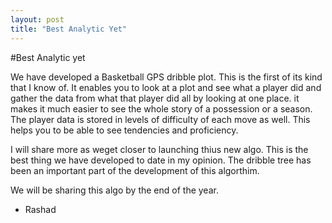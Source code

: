 ```yaml
---
layout: post
title: "Best Analytic Yet"
---
```


#Best Analytic yet 

We have developed a Basketball GPS dribble plot.  This is the first of its kind that I know of.  It enables you to look at a plot and see what a player did and gather the data 
from what that player did all by looking at one place.  it makes it much easier to see the whole story of a possession or a season.  The player data is stored in levels of difficulty of 
each move as well.   This helps you to be able to see tendencies and proficiency.  

I will share more as weget closer to launching thius new algo.  This is the best thing we have developed to date in my opinion.  The dribble tree has been an important 
part of the development of this algorthim.

We will be sharing this algo by the end of the year.

- Rashad
